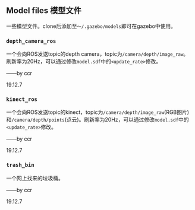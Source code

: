 ## Model files 模型文件

一些模型文件。clone后添加至`～/.gazebo/models`即可在gazebo中使用。

### `depth_camera_ros`

一个会向ROS发送topic的depth camera，topic为`/camera/depth/image_raw`。刷新率为20Hz，可以通过修改`model.sdf`中的`<update_rate>`修改。

——by ccr

19.12.7

### `kinect_ros`

一个会向ROS发送topic的kinect，topic为`/camera/depth/image_raw`(RGB图片)和`/camera/depth/points`(点云)。刷新率为20Hz，可以通过修改`model.sdf`中的`<update_rate>`修改。

——by ccr

19.12.7

### `trash_bin`

一个网上找来的垃圾桶。

——by ccr

19.12.7

